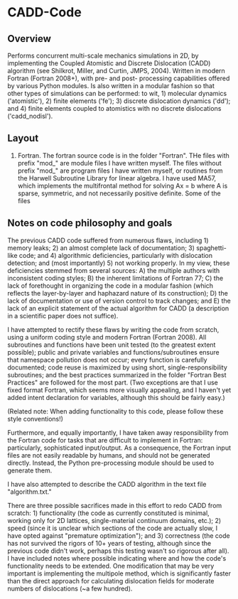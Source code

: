# CADD-Code

## Overview

Performs concurrent multi-scale mechanics simulations in 2D, by implementing the Coupled Atomistic and Discrete Dislocation (CADD) algorithm (see Shilkrot, Miller, and Curtin, JMPS, 2004). Written in modern Fortran (Fortran 2008+), with pre- and post- processing capabilities offered by various Python modules. Is also written in a modular fashion so that other types of simulations can be performed: to wit, 1) molecular dynamics ('atomistic'), 2) finite elements ('fe'); 3) discrete dislocation dynamics ('dd'); and 4) finite elements coupled to atomistics with no discrete dislocations ('cadd_nodisl').

## Layout

1) Fortran. The fortran source code is in the folder "Fortran". THe files with prefix "mod_" are module files I have written myself. The files without prefix "mod_" are program files I have written myself, or routines from the Harwell Subroutine Library for linear algebra. I have used MA57, which implements the multifrontal method for solving Ax = b where A is sparse, symmetric, and not necessarily positive definite. Some of the files


## Notes on code philosophy and goals

The previous CADD code suffered from numerous flaws, including 1) memory leaks; 2) an almost complete lack of documentation; 3) spaghetti-like code; and 4) algorithmic deficiencies, particularly with dislocation detection; and (most importantly) 5) not working properly. In my view, these deficiencies stemmed from several sources: A) the multiple authors with inconsistent coding styles; B) the inherent limitations of Fortran 77; C) the lack of forethought in organizing the code in a modular fashion (which reflects the layer-by-layer and haphazard nature of its construction); D) the lack of documentation or use of version control to track changes; and E) the lack of an explicit statement of the actual algorithm for CADD (a description in a scientific paper does not suffice).

I have attempted to rectify these flaws by writing the code from scratch, using a uniform coding style and modern Fortran (Fortran 2008). All subroutines and functions have been unit tested (to the greatest extent possible); public and private variables and functions/subroutines ensure that namespace pollution does not occur; every function is carefully documented; code reuse is maximized by using short, single-responsibility subroutines; and the best practices summarized in the folder "Fortran Best Practices" are followed for the most part. (Two exceptions are that I use fixed format Fortran, which seems more visually appealing, and I haven't yet added intent declaration for variables, although this should be fairly easy.)

(Related note: When adding functionality to this code, please follow these style conventions!)

Furthermore, and equally importantly, I have taken away responsibility from the Fortran code for tasks that are difficult to implement in Fortran: particularly, sophisticated input/output. As a consequence, the Fortran input files are not easily readable by humans, and should not be generated directly. Instead, the Python pre-processing module should be used to generate them.

I have also attempted to describe the CADD algorithm in the text file "algorithm.txt."

There are three possible sacrifices made in this effort to redo CADD from scratch: 1) functionality (the code as currently constituted is minimal, working only for 2D lattices, single-material continuum domains, etc.); 2) speed (since it is unclear which sections of the code are actually slow, I have opted against "premature optimization"); and 3) correctness (the code has not survived the rigors of 10+ years of testing, although since the previous code didn't work, perhaps this testing wasn't so rigorous after all). I have included notes where possible indicating where and how the code's functionality needs to be extended. One modification that may be very important is implementing the multipole method, which is significantly faster than the direct approach for calculating dislocation fields for moderate numbers of dislocations (~a few hundred).
